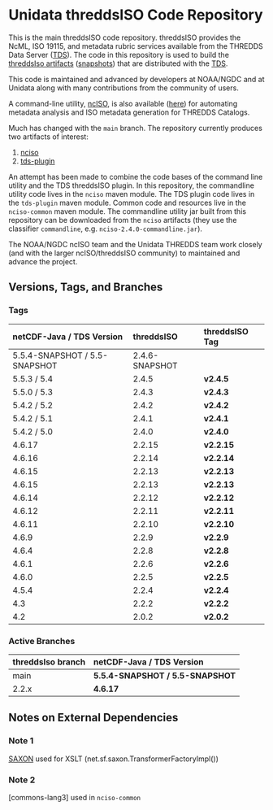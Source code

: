 # Unidata threddsISO Code Repository

This is the main threddsISO code repository.
threddsISO provides the NcML, ISO 19115, and metadata rubric services available from the THREDDS Data Server ([TDS]).
The code in this repository is used to build the [threddsIso artifacts][Maven_artifacts] ([snapshots][Maven_artifacts_snapshots]) that are distributed with the [TDS].

This code is maintained and advanced by developers at NOAA/NGDC and at Unidata along with many contributions from the community of users.

A command-line utility, [ncISO], is also available ([here][ncISO]) for automating metadata analysis and ISO metadata generation for THREDDS Catalogs.

Much has changed with the `main` branch.
The repository currently produces two artifacts of interest:

1. [nciso](https://artifacts.unidata.ucar.edu/service/rest/repository/browse/unidata-all/EDS/nciso/)
2. [tds-plugin](https://artifacts.unidata.ucar.edu/service/rest/repository/browse/unidata-all/EDS/tds-plugin/)

An attempt has been made to combine the code bases of the command line utility and the TDS threddsISO plugin.
In this repository, the commandline utility code lives in the `nciso` maven module.
The TDS plugin code lives in the `tds-plugin` maven module.
Common code and resources live in the `nciso-common` maven module.
The commandline utility jar built from this repository can be downloaded from the `nciso` artifacts (they use the classifier `commandline`, e.g. `nciso-2.4.0-commandline.jar`).

The NOAA/NGDC ncISO team and the Unidata THREDDS team work closely (and with the larger ncISO/threddsISO community) to maintained and advance the project.

## Versions, Tags, and Branches

### Tags

| netCDF-Java / TDS Version     | threddsISO     | threddsISO Tag |
|:------------------------------|:---------------|:---------------|
| 5.5.4-SNAPSHOT / 5.5-SNAPSHOT | 2.4.6-SNAPSHOT |                |
| 5.5.3 / 5.4                   | 2.4.5          | **v2.4.5**     |
| 5.5.0 / 5.3                   | 2.4.3          | **v2.4.3**     |
| 5.4.2 / 5.2                   | 2.4.2          | **v2.4.2**     |
| 5.4.2 / 5.1                   | 2.4.1          | **v2.4.1**     |
| 5.4.2 / 5.0                   | 2.4.0          | **v2.4.0**     |
| 4.6.17                        | 2.2.15         | **v2.2.15**    |
| 4.6.16                        | 2.2.14         | **v2.2.14**    |
| 4.6.15                        | 2.2.13         | **v2.2.13**    |
| 4.6.15                        | 2.2.13         | **v2.2.13**    |
| 4.6.14                        | 2.2.12         | **v2.2.12**    |
| 4.6.12                        | 2.2.11         | **v2.2.11**    |
| 4.6.11                        | 2.2.10         | **v2.2.10**    |
| 4.6.9                         | 2.2.9          | **v2.2.9**     |
| 4.6.4                         | 2.2.8          | **v2.2.8**     |
| 4.6.1                         | 2.2.6          | **v2.2.6**     |
| 4.6.0                         | 2.2.5          | **v2.2.5**     |
| 4.5.4                         | 2.2.4          | **v2.2.4**     |
| 4.3                           | 2.2.2          | **v2.2.2**     |
| 4.2                           | 2.0.2          | **v2.0.2**     |

### Active Branches

| threddsIso branch | netCDF-Java / TDS Version         |
|:------------------|:----------------------------------|
| main              | **5.5.4-SNAPSHOT / 5.5-SNAPSHOT** |
| 2.2.x             | **4.6.17**                        |

## Notes on External Dependencies

### <a name="Note_1"></a> Note 1
[SAXON] used for XSLT (net.sf.saxon.TransformerFactoryImpl())

### <a name="Note_2"></a> Note 2
[commons-lang3] used in `nciso-common`

[ncISO]: https://github.com/NOAA-PMEL/uafnciso
[TDS]: http://www.unidata.ucar.edu/software/tds/current/

[Maven_artifacts]: https://artifacts.unidata.ucar.edu/service/rest/repository/browse/unidata-releases/EDS/
[Maven_artifacts_snapshots]: https://artifacts.unidata.ucar.edu/service/rest/repository/browse/unidata-snapshots/EDS/

[JDOM]: http://www.jdom.org/
[SAXON]: http://saxon.sourceforge.net/
[commons-lang]: http://commons.apache.org/proper/commons-lang/